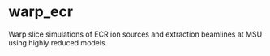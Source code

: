 # warp_ecr
Warp slice simulations of ECR ion sources and extraction beamlines at MSU using highly reduced models.
